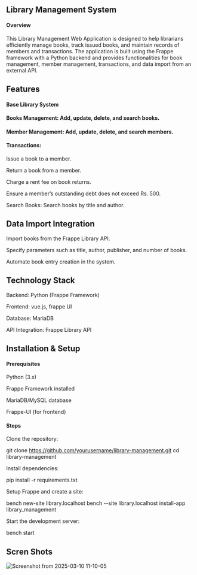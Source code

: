 ## Library Management System

#### Overview

This Library Management Web Application is designed to help librarians efficiently manage books, track issued books, and maintain records of members and transactions. The application is built using the Frappe framework with a Python backend and provides functionalities for book management, member management, transactions, and data import from an external API.

## Features

#### Base Library System

#### Books Management: Add, update, delete, and search books.

#### Member Management: Add, update, delete, and search members.

#### Transactions:

Issue a book to a member.

Return a book from a member.

Charge a rent fee on book returns.

Ensure a member’s outstanding debt does not exceed Rs. 500.

Search Books: Search books by title and author.

## Data Import Integration

Import books from the Frappe Library API.

Specify parameters such as title, author, publisher, and number of books.

Automate book entry creation in the system.

## Technology Stack

Backend: Python (Frappe Framework)

Frontend: vue.js, frappe UI 

Database: MariaDB

API Integration: Frappe Library API


## Installation & Setup

#### Prerequisites

Python (3.x)

Frappe Framework installed

MariaDB/MySQL database

Frappe-UI  (for frontend)

#### Steps

Clone the repository:

git clone https://github.com/yourusername/library-management.git
cd library-management

Install dependencies:

pip install -r requirements.txt

Setup Frappe and create a site:

bench new-site library.localhost
bench --site library.localhost install-app library_management

Start the development server:

bench start


## Scren Shots 

![Screenshot from 2025-03-10 11-10-05](https://github.com/user-attachments/assets/b66f17a3-ebe5-4743-abd0-0016865e4164)

